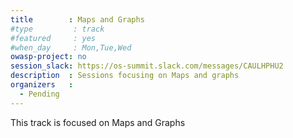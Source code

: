```yaml
---
title        : Maps and Graphs
#type         : track
#featured     : yes
#when_day     : Mon,Tue,Wed
owasp-project: no
session_slack: https://os-summit.slack.com/messages/CAULHPHU2
description  : Sessions focusing on Maps and graphs
organizers   :
  - Pending
---
```


This track is focused on Maps and Graphs
